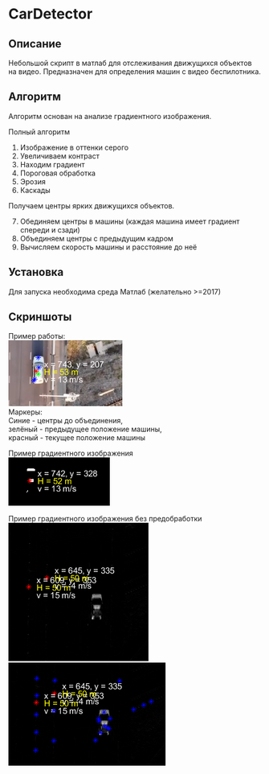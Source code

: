 # CarDetector

##  Описание
Небольшой скрипт в матлаб для отслеживания движущихся объектов на видео. Предназначен для определения машин  с видео беспилотника. 

## Алгоритм
Алгоритм основан на анализе градиентного изображения. 

Полный алгоритм
1. Изображение в оттенки серого
2. Увеличиваем контраст
3. Находим градиент
4. Пороговая обработка
5. Эрозия
6. Каскады

Получаем центры ярких движущихся объектов.

7. Обединяем центры в машины (каждая машина имеет градиент спереди и сзади)
8. Объединяем центры с предыдущим кадром
9. Вычисляем скорость машины и расстояние до неё

  ## Установка
  Для запуска необходима среда Матлаб (желательно >=2017)
  
  ## Скриншоты
  Пример работы:  
  ![Пример работы](/images/car.png)  
  Маркеры:  
  Синие - центры до объединения,   
  зелёный - предыдущее положение машины,   
  красный - текущее положение машины  
  
  Пример градиентного изображения  
  ![Пример градиентного изображения](/images/car2.png)  
  
  Пример градиентного изображения без предобработки  
  ![Пример градиентного изображения](/images/car3.png)
  ![Пример градиентного изображения](/images/car4.png)  
